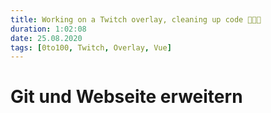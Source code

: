 ```yaml
---
title: Working on a Twitch overlay, cleaning up code 👨🏼‍💻
duration: 1:02:08
date: 25.08.2020
tags: [0to100, Twitch, Overlay, Vue]
---
```


# Git und Webseite erweitern




